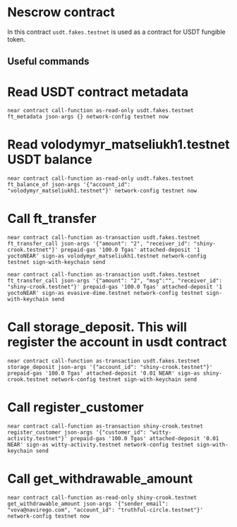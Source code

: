 # Nescrow contract

In this contract `usdt.fakes.testnet` is used as a contract for USDT fungible token.

## Useful commands

# Read USDT contract metadata

`near contract call-function as-read-only usdt.fakes.testnet ft_metadata json-args {} network-config testnet now`

# Read volodymyr_matseliukh1.testnet USDT balance

`near contract call-function as-read-only usdt.fakes.testnet ft_balance_of json-args '{"account_id": "volodymyr_matseliukh1.testnet"}' network-config testnet now`

# Call ft_transfer

`near contract call-function as-transaction usdt.fakes.testnet ft_transfer_call json-args '{"amount": "2", "receiver_id": "shiny-crook.testnet"}' prepaid-gas '100.0 Tgas' attached-deposit '1 yoctoNEAR' sign-as volodymyr_matseliukh1.testnet network-config testnet sign-with-keychain send`

`near contract call-function as-transaction usdt.fakes.testnet ft_transfer_call json-args '{"amount": "2", "msg":"", "receiver_id": "shiny-crook.testnet"}' prepaid-gas '100.0 Tgas' attached-deposit '1 yoctoNEAR' sign-as evasive-dime.testnet network-config testnet sign-with-keychain send`

# Call storage_deposit. This will register the account in usdt contract

`near contract call-function as-transaction usdt.fakes.testnet storage_deposit json-args '{"account_id": "shiny-crook.testnet"}' prepaid-gas '100.0 Tgas' attached-deposit '0.01 NEAR' sign-as shiny-crook.testnet network-config testnet sign-with-keychain send`

# Call register_customer

`near contract call-function as-transaction shiny-crook.testnet register_customer json-args '{"customer_id": "witty-activity.testnet"}' prepaid-gas '100.0 Tgas' attached-deposit '0.01 NEAR' sign-as witty-activity.testnet network-config testnet sign-with-keychain send`

# Call get_withdrawable_amount

`
near contract call-function as-read-only shiny-crook.testnet get_withdrawable_amount json-args '{"sender_email": "vova@navirego.com", "account_id": "truthful-circle.testnet"}' network-config testnet now
`
